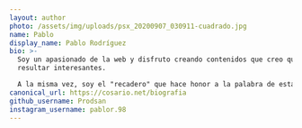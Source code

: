```yaml
---
layout: author
photo: /assets/img/uploads/psx_20200907_030911-cuadrado.jpg
name: Pablo
display_name: Pablo Rodríguez
bio: >-
  Soy un apasionado de la web y disfruto creando contenidos que creo que pueden
  resultar interesantes.

  A la misma vez, soy el "recadero" que hace honor a la palabra de esta web. 💙
canonical_url: https://cosario.net/biografia
github_username: Prodsan
instagram_username: pablor.98
---
```

